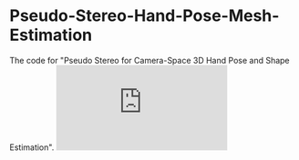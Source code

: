 # Pseudo-Stereo-Hand-Pose-Mesh-Estimation
The code for "Pseudo Stereo for Camera-Space 3D Hand Pose and Shape Estimation".
![image](https://github.com/ShaoXiang23/Pseudo-Stereo-Hand-Pose/blob/main/FreiHand.pdf)
